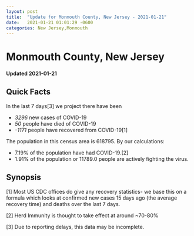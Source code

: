 ```yaml
---
layout: post
title:  "Update for Monmouth County, New Jersey - 2021-01-21"
date:   2021-01-21 01:01:29 -0600
categories: New Jersey,Monmouth
---
```


# Monmouth County, New Jersey
#### Updated 2021-01-21

## Quick Facts

In the last 7 days[3] we project there have been
- *3296* new cases of COVID-19
- *50* people have died of COVID-19
- *-1171* people have recovered from COVID-19[1]

The population in this census area is 618795. By our calculations:
- 7.19% of the population have had COVID-19.[2]
- 1.91% of the population or 11789.0 people are actively fighting the virus.

## Synopsis




[1] Most US CDC offices do give any recovery statistics- we base this on a formula which looks at confirmed new cases
15 days ago (the average recovery time) and deaths over the last 7 days.

[2] Herd Immunity is thought to take effect at around ~70-80%

[3] Due to reporting delays, this data may be incomplete.
 
    